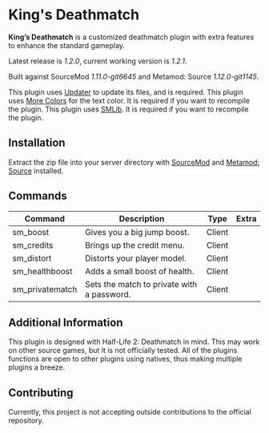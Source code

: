 # King's Deathmatch

**King’s Deathmatch** is a customized deathmatch plugin with extra features to enhance the standard gameplay.

Latest release is *1.2.0*, current working version is *1.2.1*.

Built against SourceMod *1.11.0-git6645* and Metamod: Source *1.12.0-git1145*.

This plugin uses [Updater](https://forums.alliedmods.net/showthread.php?t=169095) to update its files, and is required.
This plugin uses [More Colors](https://forums.alliedmods.net/showthread.php?t=185016) for the text color. It is required if you want to recompile the plugin.
This plugin uses [SMLib](https://github.com/bcserv/smlib/tree/transitional_syntax). It is required if you want to recompile the plugin.

## Installation

Extract the zip file into your server directory with [SourceMod](https://www.sourcemod.net/) and [Metamod: Source](https://www.sourcemm.net/) installed.

## Commands
Command | Description | Type | Extra
--- | --- | --- | ---
sm_boost|Gives you a big jump boost.|Client|
sm_credits|Brings up the credit menu.|Client|
sm_distort|Distorts your player model.|Client|
sm_healthboost|Adds a small boost of health.|Client|
sm_privatematch|Sets the match to private with a password.|Client|

## Additional Information
This plugin is designed with Half-Life 2: Deathmatch in mind. This may work on other source games, but it is not officially tested. All of the plugins functions are open to other plugins using natives, thus making multiple plugins a breeze.

## Contributing
Currently, this project is not accepting outside contributions to the official repository.